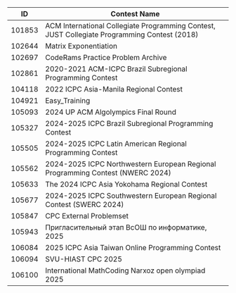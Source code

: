 | ID | Contest Name |
|---|---|
|101853| ACM International Collegiate Programming Contest, JUST Collegiate Programming Contest (2018) |
|102644| Matrix Exponentiation |
|102697| CodeRams Practice Problem Archive |
|102861| 2020-2021 ACM-ICPC Brazil Subregional Programming Contest |
|104118| 2022 ICPC Asia-Manila Regional Contest |
|104921| Easy_Training |
|105093| 2024 UP ACM Algolympics Final Round |
|105327| 2024-2025 ICPC Brazil Subregional Programming Contest |
|105505| 2024-2025 ICPC Latin American Regional Programming Contest |
|105562| 2024-2025 ICPC Northwestern European Regional Programming Contest (NWERC 2024) | 
|105633| The 2024 ICPC Asia Yokohama Regional Contest | 
|105677| 2024-2025 ICPC Southwestern European Regional Contest (SWERC 2024) |
|105847| CPC External Problemset |
|105943| Пригласительный этап ВсОШ по информатике, 2025 |
|106084| 2025 ICPC Asia Taiwan Online Programming Contest | 
|106094| SVU-HIAST CPC 2025 | 
|106100| International MathCoding Narxoz open olympiad 2025 |

